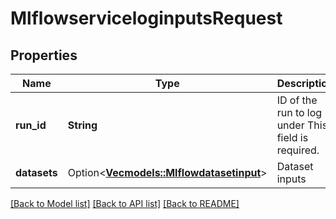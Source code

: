 # MlflowserviceloginputsRequest

## Properties

Name | Type | Description | Notes
------------ | ------------- | ------------- | -------------
**run_id** | **String** | ID of the run to log under This field is required. | 
**datasets** | Option<[**Vec<models::Mlflowdatasetinput>**](mlflowdatasetinput.md)> | Dataset inputs | [optional]

[[Back to Model list]](../README.md#documentation-for-models) [[Back to API list]](../README.md#documentation-for-api-endpoints) [[Back to README]](../README.md)


